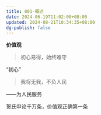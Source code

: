 ```yaml
---
title: 001-概述
date: 2024-06-19T11:02:00+08:00
updated: 2024-08-21T10:34:35+08:00
dg-publish: false
---
```


**价值观**

> 初心易得，始终难守

“初心”

> 我将无我，不负人民

——为人民服务

贺氏申论千万条，价值观正确第一条
